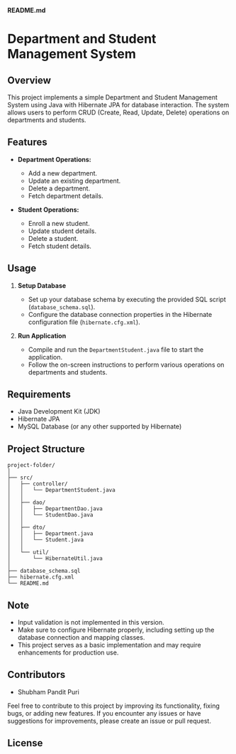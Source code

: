 **README.md**

# Department and Student Management System

## Overview

This project implements a simple Department and Student Management System using Java with Hibernate JPA for database interaction. The system allows users to perform CRUD (Create, Read, Update, Delete) operations on departments and students.

## Features

- **Department Operations:**
  - Add a new department.
  - Update an existing department.
  - Delete a department.
  - Fetch department details.

- **Student Operations:**
  - Enroll a new student.
  - Update student details.
  - Delete a student.
  - Fetch student details.

## Usage

1. **Setup Database**

   - Set up your database schema by executing the provided SQL script (`database_schema.sql`).
   - Configure the database connection properties in the Hibernate configuration file (`hibernate.cfg.xml`).

2. **Run Application**

   - Compile and run the `DepartmentStudent.java` file to start the application.
   - Follow the on-screen instructions to perform various operations on departments and students.

## Requirements

- Java Development Kit (JDK)
- Hibernate JPA
- MySQL Database (or any other supported by Hibernate)

## Project Structure

```
project-folder/
│
├── src/
│   ├── controller/
│   │   └── DepartmentStudent.java
│   │
│   ├── dao/
│   │   ├── DepartmentDao.java
│   │   └── StudentDao.java
│   │
│   ├── dto/
│   │   ├── Department.java
│   │   └── Student.java
│   │
│   └── util/
│       └── HibernateUtil.java
│
├── database_schema.sql
├── hibernate.cfg.xml
└── README.md
```

## Note

- Input validation is not implemented in this version.
- Make sure to configure Hibernate properly, including setting up the database connection and mapping classes.
- This project serves as a basic implementation and may require enhancements for production use.

## Contributors

- Shubham Pandit Puri

Feel free to contribute to this project by improving its functionality, fixing bugs, or adding new features. If you encounter any issues or have suggestions for improvements, please create an issue or pull request.

## License
